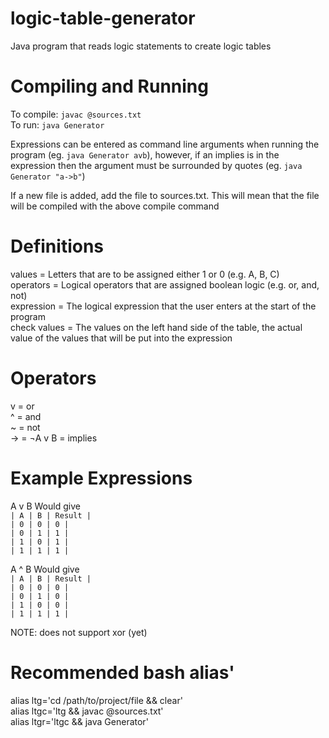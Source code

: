 # logic-table-generator
Java program that reads logic statements to create logic tables

# Compiling and Running
To compile: `javac @sources.txt`  
To run: `java Generator`


Expressions can be entered as command line arguments when running the program (eg. `java Generator avb`), however, if an implies is in the expression then the argument must be surrounded by quotes (eg. `java Generator "a->b"`)


If a new file is added, add the file to sources.txt. This will mean that the file will be compiled with the above compile command

# Definitions
values = Letters that are to be assigned either 1 or 0 (e.g. A, B, C)  
operators = Logical operators that are assigned boolean logic (e.g. or, and, not)  
expression = The logical expression that the user enters at the start of the program  
check values = The values on the left hand side of the table, the actual value of the values that will be put into the expression

# Operators
v = or  
^ = and  
~ = not  
-> = ¬A v B = implies

# Example Expressions
A v B Would give  
`| A | B | Result |`  
`| 0 | 0 | 0 |`  
`| 0 | 1 | 1 |`  
`| 1 | 0 | 1 |`  
`| 1 | 1 | 1 |`  

A ^ B Would give  
`| A | B | Result |`  
`| 0 | 0 | 0 |`  
`| 0 | 1 | 0 |`  
`| 1 | 0 | 0 |`  
`| 1 | 1 | 1 |`  

NOTE: does not support xor (yet)

# Recommended bash alias'
alias ltg='cd /path/to/project/file && clear'  
alias ltgc='ltg && javac @sources.txt'  
alias ltgr='ltgc && java Generator'